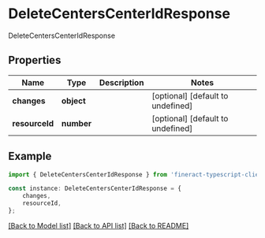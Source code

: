 # DeleteCentersCenterIdResponse

DeleteCentersCenterIdResponse

## Properties

Name | Type | Description | Notes
------------ | ------------- | ------------- | -------------
**changes** | **object** |  | [optional] [default to undefined]
**resourceId** | **number** |  | [optional] [default to undefined]

## Example

```typescript
import { DeleteCentersCenterIdResponse } from 'fineract-typescript-client';

const instance: DeleteCentersCenterIdResponse = {
    changes,
    resourceId,
};
```

[[Back to Model list]](../README.md#documentation-for-models) [[Back to API list]](../README.md#documentation-for-api-endpoints) [[Back to README]](../README.md)

